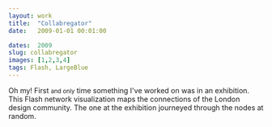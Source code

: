 ```yaml
---
layout: work
title:  "Collabregator"
date:   2009-01-01 00:01:00

dates:  2009
slug: collabregator
images: [1,2,3,4]
tags: Flash, LargeBlue
---
```


Oh my! First <small>and only</small> time something I've worked on was in an exhibition. This Flash network visualization maps the connections of the London design community. The one at the exhibition journeyed through the nodes at random.